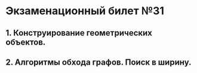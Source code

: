 # Экзаменационный билет №31


## 1. Конструирование геометрических объектов.
## 2. Алгоритмы обхода графов. Поиск в ширину.